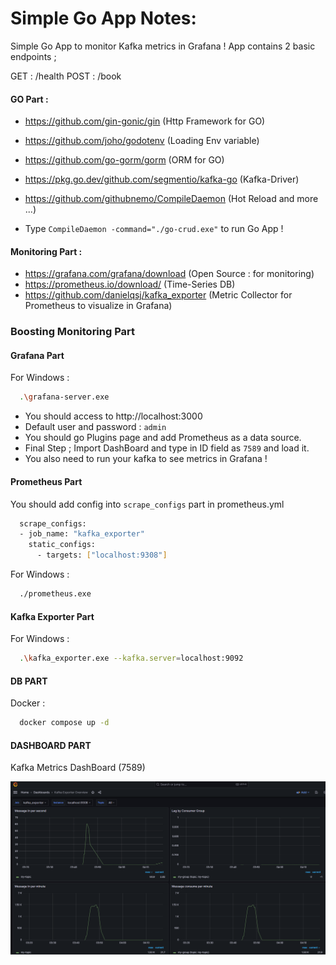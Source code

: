 
# Simple Go App Notes:

Simple Go App to monitor Kafka metrics in Grafana !
App contains 2 basic endpoints ;

GET : /health
POST : /book

#### GO Part :

- https://github.com/gin-gonic/gin (Http Framework for GO)
- https://github.com/joho/godotenv (Loading Env variable)
- https://github.com/go-gorm/gorm  (ORM for GO)
- https://pkg.go.dev/github.com/segmentio/kafka-go (Kafka-Driver)
- https://github.com/githubnemo/CompileDaemon (Hot Reload and more ...)

- Type `CompileDaemon -command="./go-crud.exe"` to run Go App !


#### Monitoring Part :

- https://grafana.com/grafana/download (Open Source : for monitoring)
- https://prometheus.io/download/ (Time-Series DB)
- https://github.com/danielqsj/kafka_exporter (Metric Collector for Prometheus to visualize in Grafana)





### Boosting Monitoring Part

#### Grafana Part

For Windows :
```bash 
  .\grafana-server.exe
```
- You should access to http://localhost:3000
- Default user and password : `admin`
- You should go Plugins page and add Prometheus as a data source.
- Final Step ; Import DashBoard and type in ID field as `7589` and load it.
- You also need to run your kafka to see metrics in Grafana !

#### Prometheus Part

You should add config into  `scrape_configs` part in prometheus.yml

```bash 
  scrape_configs:
  - job_name: "kafka_exporter"
    static_configs:
      - targets: ["localhost:9308"]    
```    

For Windows :
```bash 
  ./prometheus.exe
```    

#### Kafka Exporter Part

For Windows :
```bash 
  .\kafka_exporter.exe --kafka.server=localhost:9092
```    

#### DB PART

Docker :
```bash 
  docker compose up -d 
```    

#### DASHBOARD PART

Kafka Metrics DashBoard (7589)

![img.png](img.png)
